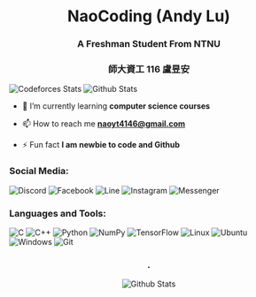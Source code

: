 <h1 align="center">NaoCoding (Andy Lu)</h1>
<h3 align="center">A Freshman Student From NTNU</h3>
<h3 align="center">師大資工 116 盧昱安</h3>

<p align="center"> 

![Codeforces Stats](https://codeforces-readme-stats.vercel.app/api/card?username=naocoding)
![Github Stats](https://github-readme-stats.vercel.app/api?username=naocoding&count_private=true&show_icons=true&include_all_commits=true)
</p>





- 🌱 I’m currently learning **computer science courses**

- 📫 How to reach me **naoyt4146@gmail.com**

- ⚡ Fun fact **I am newbie to code and Github**



<h3 align="left">Social Media:</h3>

![Discord](https://img.shields.io/badge/Discord-%235865F2.svg?style=for-the-badge&logo=discord&logoColor=white)
![Facebook](https://img.shields.io/badge/Facebook-%231877F2.svg?style=for-the-badge&logo=Facebook&logoColor=white)
![Line](https://img.shields.io/badge/Line-00C300?style=for-the-badge&logo=line&logoColor=white)
![Instagram](https://img.shields.io/badge/Instagram-%23E4405F.svg?style=for-the-badge&logo=Instagram&logoColor=white)
![Messenger](https://img.shields.io/badge/Messenger-00B2FF?style=for-the-badge&logo=messenger&logoColor=white)


<h3 align="left">Languages and Tools:</h3>

![C](https://img.shields.io/badge/c-%2300599C.svg?style=for-the-badge&logo=c&logoColor=white)
![C++](https://img.shields.io/badge/c++-%2300599C.svg?style=for-the-badge&logo=c%2B%2B&logoColor=white)
![Python](https://img.shields.io/badge/python-3670A0?style=for-the-badge&logo=python&logoColor=ffdd54)
![NumPy](https://img.shields.io/badge/numpy-%23013243.svg?style=for-the-badge&logo=numpy&logoColor=white)
![TensorFlow](https://img.shields.io/badge/TensorFlow-%23FF6F00.svg?style=for-the-badge&logo=TensorFlow&logoColor=white)
![Linux](https://img.shields.io/badge/Linux-FCC624?style=for-the-badge&logo=linux&logoColor=black)
![Ubuntu](https://img.shields.io/badge/Ubuntu-E95420?style=for-the-badge&logo=ubuntu&logoColor=white)
![Windows](https://img.shields.io/badge/Windows-0078D6?style=for-the-badge&logo=windows&logoColor=white)
	![Git](https://img.shields.io/badge/git-%23F05033.svg?style=for-the-badge&logo=git&logoColor=white)
<h3 align="center">.
	
</h3>

<p align="center">
        <img src="https://raw.githubusercontent.com/mayhemantt/mayhemantt/Update/svg/Bottom.svg" alt="Github Stats" />
</p>
